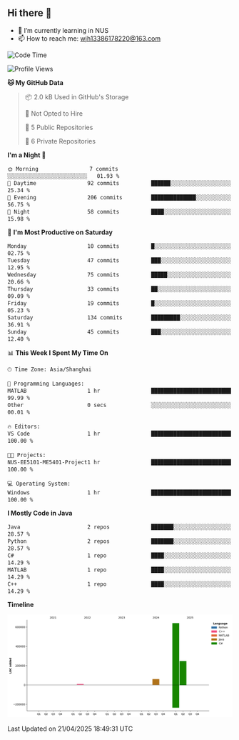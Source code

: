 ## Hi there 👋

- 🌱 I’m currently learning in NUS
- 📫 How to reach me: wjh13386178220@163.com


<!--START_SECTION:waka-->
![Code Time](http://img.shields.io/badge/Code%20Time-312%20hrs%2023%20mins-blue)

![Profile Views](http://img.shields.io/badge/Profile%20Views-0-blue)

**🐱 My GitHub Data** 

> 📦 2.0 kB Used in GitHub's Storage 
 > 
> 🚫 Not Opted to Hire
 > 
> 📜 5 Public Repositories 
 > 
> 🔑 6 Private Repositories 
 > 
**I'm a Night 🦉** 

```text
🌞 Morning                7 commits           ░░░░░░░░░░░░░░░░░░░░░░░░░   01.93 % 
🌆 Daytime                92 commits          ██████░░░░░░░░░░░░░░░░░░░   25.34 % 
🌃 Evening                206 commits         ██████████████░░░░░░░░░░░   56.75 % 
🌙 Night                  58 commits          ████░░░░░░░░░░░░░░░░░░░░░   15.98 % 
```
📅 **I'm Most Productive on Saturday** 

```text
Monday                   10 commits          █░░░░░░░░░░░░░░░░░░░░░░░░   02.75 % 
Tuesday                  47 commits          ███░░░░░░░░░░░░░░░░░░░░░░   12.95 % 
Wednesday                75 commits          █████░░░░░░░░░░░░░░░░░░░░   20.66 % 
Thursday                 33 commits          ██░░░░░░░░░░░░░░░░░░░░░░░   09.09 % 
Friday                   19 commits          █░░░░░░░░░░░░░░░░░░░░░░░░   05.23 % 
Saturday                 134 commits         █████████░░░░░░░░░░░░░░░░   36.91 % 
Sunday                   45 commits          ███░░░░░░░░░░░░░░░░░░░░░░   12.40 % 
```


📊 **This Week I Spent My Time On** 

```text
🕑︎ Time Zone: Asia/Shanghai

💬 Programming Languages: 
MATLAB                   1 hr                █████████████████████████   99.99 % 
Other                    0 secs              ░░░░░░░░░░░░░░░░░░░░░░░░░   00.01 % 

🔥 Editors: 
VS Code                  1 hr                █████████████████████████   100.00 % 

🐱‍💻 Projects: 
NUS-EE5101-ME5401-Project1 hr                █████████████████████████   100.00 % 

💻 Operating System: 
Windows                  1 hr                █████████████████████████   100.00 % 
```

**I Mostly Code in Java** 

```text
Java                     2 repos             ███████░░░░░░░░░░░░░░░░░░   28.57 % 
Python                   2 repos             ███████░░░░░░░░░░░░░░░░░░   28.57 % 
C#                       1 repo              ████░░░░░░░░░░░░░░░░░░░░░   14.29 % 
MATLAB                   1 repo              ████░░░░░░░░░░░░░░░░░░░░░   14.29 % 
C++                      1 repo              ████░░░░░░░░░░░░░░░░░░░░░   14.29 % 
```



**Timeline**

![Lines of Code chart](https://raw.githubusercontent.com/wuhu-wang/wuhu-wang/main/assets/bar_graph.png)


 Last Updated on 21/04/2025 18:49:31 UTC
<!--END_SECTION:waka-->

